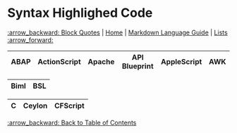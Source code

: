 # Syntax Highlighed Code
[:arrow\_backward: Block Quotes](Blockquotes_Tutorial) | [Home](home) | [Markdown Language Guide](Markdown_Language_Guide) | [Lists :arrow\_forward:](Lists_Tutorial)

| ABAP | ActionScript | Apache | API Blueprint | AppleScript | AWK |
|:---:|:---:|:---:|:---:|:---:|:---:|

| Biml | BSL |
|:---:|:---:|

| C | Ceylon | CFScript |
|:---:|:---:|:---:|

[:arrow\_backward: Back to Table of Contents](Markdown_Language_Guide)